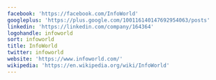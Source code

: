 ```yaml
---
facebook: 'https://facebook.com/InfoWorld'
googleplus: 'https://plus.google.com/100116140147692954063/posts'
linkedin: 'https://linkedin.com/company/164364'
logohandle: infoworld
sort: infoworld
title: InfoWorld
twitter: infoworld
website: 'https://www.infoworld.com/'
wikipedia: 'https://en.wikipedia.org/wiki/InfoWorld'
---
```

